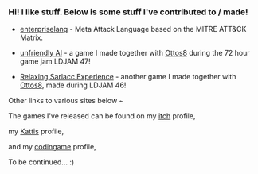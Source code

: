 ### Hi! I like stuff. Below is some stuff I've contributed to / made! 

- [enterpriselang](https://github.com/mal-lang/mitreattacklang) - Meta Attack Language based on the MITRE ATT&CK Matrix. 

- [unfriendly AI](https://ldjam.com/events/ludum-dare/47/unfriendly-ai) - a game I made together with [Ottos8](https://github.com/Ottos8/) during the 72 hour game jam LDJAM 47! 

- [Relaxing Sarlacc Experience](https://ldjam.com/events/ludum-dare/46/relaxing-sarlacc-experience) - another game I made together with [Ottos8](https://github.com/Ottos8/), made during LDJAM 46! 
 
Other links to various sites below ~

The games I've released can be found on my [itch](https://wesslo.itch.io/) profile,

my [Kattis](https://open.kattis.com/users/love-wessman) profile,

and my [codingame](https://www.codingame.com/profile/68b42ee1b72915526320328b719606574969183) profile,

To be continued... :)

<!--
**Wessl/Wessl** is a ✨ _special_ ✨ repository because its `README.md` (this file) appears on your GitHub profile.

Here are some ideas to get you started:

- 🔭 I’m currently working on ...
- 🌱 I’m currently learning ...
- 👯 I’m looking to collaborate on ...
- 🤔 I’m looking for help with ...
- 💬 Ask me about ...
- 📫 How to reach me: ...
- 😄 Pronouns: ...
- ⚡ Fun fact: ...
-->

